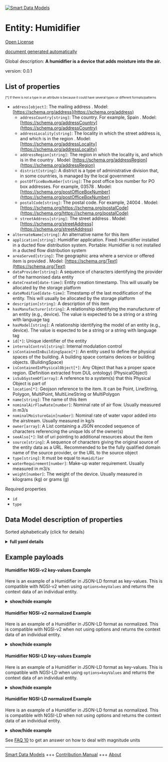 <!-- 10-Header -->  
[![Smart Data Models](https://smartdatamodels.org/wp-content/uploads/2022/01/SmartDataModels_logo.png "Logo")](https://smartdatamodels.org)  
Entity: Humidifier  
==================<!-- /10-Header -->  
<!-- 15-License -->  
[Open License](https://github.com/smart-data-models//dataModel.S4BLDG/blob/master/Humidifier/LICENSE.md)  
[document generated automatically](https://docs.google.com/presentation/d/e/2PACX-1vTs-Ng5dIAwkg91oTTUdt8ua7woBXhPnwavZ0FxgR8BsAI_Ek3C5q97Nd94HS8KhP-r_quD4H0fgyt3/pub?start=false&loop=false&delayms=3000#slide=id.gb715ace035_0_60)  
<!-- /15-License -->  
<!-- 20-Description -->  
Global description: **A humidifier is a device that adds moisture into the air.**  
version: 0.0.1  
<!-- /20-Description -->  
<!-- 30-PropertiesList -->  

## List of properties  

<sup><sub>[*] If there is not a type in an attribute is because it could have several types or different formats/patterns</sub></sup>  
- `address[object]`: The mailing address  . Model: [https://schema.org/address](https://schema.org/address)	- `addressCountry[string]`: The country. For example, Spain  . Model: [https://schema.org/addressCountry](https://schema.org/addressCountry)  
	- `addressLocality[string]`: The locality in which the street address is, and which is in the region  . Model: [https://schema.org/addressLocality](https://schema.org/addressLocality)  
	- `addressRegion[string]`: The region in which the locality is, and which is in the country  . Model: [https://schema.org/addressRegion](https://schema.org/addressRegion)  
	- `district[string]`: A district is a type of administrative division that, in some countries, is managed by the local government    
	- `postOfficeBoxNumber[string]`: The post office box number for PO box addresses. For example, 03578  . Model: [https://schema.org/postOfficeBoxNumber](https://schema.org/postOfficeBoxNumber)  
	- `postalCode[string]`: The postal code. For example, 24004  . Model: [https://schema.org/https://schema.org/postalCode](https://schema.org/https://schema.org/postalCode)  
	- `streetAddress[string]`: The street address  . Model: [https://schema.org/streetAddress](https://schema.org/streetAddress)  
- `alternateName[string]`: An alternative name for this item  - `application[string]`: Humidifier application. Fixed: Humidifier installed in a ducted flow distribution system. Portable: Humidifier is not installed in a ducted flow distribution system  - `areaServed[string]`: The geographic area where a service or offered item is provided  . Model: [https://schema.org/Text](https://schema.org/Text)- `dataProvider[string]`: A sequence of characters identifying the provider of the harmonised data entity  - `dateCreated[date-time]`: Entity creation timestamp. This will usually be allocated by the storage platform  - `dateModified[date-time]`: Timestamp of the last modification of the entity. This will usually be allocated by the storage platform  - `description[string]`: A description of this item  - `hasManufacturer[string]`: A relationship identifying the manufacturer of an entity (e.g., device). The value is expected to be a string or a string with language tag  - `hasModel[string]`: A relationship identifying the model of an entity (e.g., device). The value is expected to be a string or a string with language tag  - `id[*]`: Unique identifier of the entity  - `internalControl[string]`: Internal modulation control  - `isContainedInBuildingSpace[*]`: An entity used to define the physical spaces of the building. A building space contains devices or building objects. (BuildingSpace)  - `isContainedInPhysicalObject[*]`: Any Object that has a proper space region.  (Definition extracted from DUL ontology) (PhysicalObject)  - `isSubSystemOf[array]`: A reference to a system(s) that this Physical Object is part of  - `location[*]`: Geojson reference to the item. It can be Point, LineString, Polygon, MultiPoint, MultiLineString or MultiPolygon  - `name[string]`: The name of this item  - `nominalAirFlowRate[number]`: Nominal rate of air flow. Usually measured in m3/s  - `nominalMoistureGain[number]`: Nominal rate of water vapor added into the airstream. Usually measured in kg/s  - `owner[array]`: A List containing a JSON encoded sequence of characters referencing the unique Ids of the owner(s)  - `seeAlso[*]`: list of uri pointing to additional resources about the item  - `source[string]`: A sequence of characters giving the original source of the entity data as a URL. Recommended to be the fully qualified domain name of the source provider, or the URL to the source object  - `type[string]`: It must be equal to `Humidifier`  - `waterRequirement[number]`: Make-up water requirement. Usually measured in m3/s  - `weight[number]`: The weight of the device. Usually measured in kilograms (kg) or grams (g)  <!-- /30-PropertiesList -->  
<!-- 35-RequiredProperties -->  
Required properties  
- `id`  - `type`  <!-- /35-RequiredProperties -->  
<!-- 40-RequiredProperties -->  
<!-- /40-RequiredProperties -->  
<!-- 50-DataModelHeader -->  
## Data Model description of properties  
Sorted alphabetically (click for details)  
<!-- /50-DataModelHeader -->  
<!-- 60-ModelYaml -->  
<details><summary><strong>full yaml details</strong></summary>    
```yaml  
Humidifier:    
  description: A humidifier is a device that adds moisture into the air.    
  properties:    
    address:    
      description: The mailing address    
      properties:    
        addressCountry:    
          description: 'The country. For example, Spain'    
          type: string    
          x-ngsi:    
            model: https://schema.org/addressCountry    
            type: Property    
        addressLocality:    
          description: 'The locality in which the street address is, and which is in the region'    
          type: string    
          x-ngsi:    
            model: https://schema.org/addressLocality    
            type: Property    
        addressRegion:    
          description: 'The region in which the locality is, and which is in the country'    
          type: string    
          x-ngsi:    
            model: https://schema.org/addressRegion    
            type: Property    
        district:    
          description: 'A district is a type of administrative division that, in some countries, is managed by the local government'    
          type: string    
          x-ngsi:    
            type: Property    
        postOfficeBoxNumber:    
          description: 'The post office box number for PO box addresses. For example, 03578'    
          type: string    
          x-ngsi:    
            model: https://schema.org/postOfficeBoxNumber    
            type: Property    
        postalCode:    
          description: 'The postal code. For example, 24004'    
          type: string    
          x-ngsi:    
            model: https://schema.org/https://schema.org/postalCode    
            type: Property    
        streetAddress:    
          description: The street address    
          type: string    
          x-ngsi:    
            model: https://schema.org/streetAddress    
            type: Property    
        streetNr:    
          description: Number identifying a specific property on a public street    
          type: string    
          x-ngsi:    
            type: Property    
      type: object    
      x-ngsi:    
        model: https://schema.org/address    
        type: Property    
    alternateName:    
      description: An alternative name for this item    
      type: string    
      x-ngsi:    
        type: Property    
    application:    
      description: 'Humidifier application. Fixed: Humidifier installed in a ducted flow distribution system. Portable: Humidifier is not installed in a ducted flow distribution system'    
      type: string    
      x-ngsi:    
        type: Property    
    areaServed:    
      description: The geographic area where a service or offered item is provided    
      type: string    
      x-ngsi:    
        model: https://schema.org/Text    
        type: Property    
    dataProvider:    
      description: A sequence of characters identifying the provider of the harmonised data entity    
      type: string    
      x-ngsi:    
        type: Property    
    dateCreated:    
      description: Entity creation timestamp. This will usually be allocated by the storage platform    
      format: date-time    
      type: string    
      x-ngsi:    
        type: Property    
    dateModified:    
      description: Timestamp of the last modification of the entity. This will usually be allocated by the storage platform    
      format: date-time    
      type: string    
      x-ngsi:    
        type: Property    
    description:    
      description: A description of this item    
      type: string    
      x-ngsi:    
        type: Property    
    hasManufacturer:    
      description: 'A relationship identifying the manufacturer of an entity (e.g., device). The value is expected to be a string or a string with language tag'    
      type: string    
      x-ngsi:    
        type: Property    
    hasModel:    
      description: 'A relationship identifying the model of an entity (e.g., device). The value is expected to be a string or a string with language tag'    
      type: string    
      x-ngsi:    
        type: Property    
    id:    
      anyOf:    
        - description: Identifier format of any NGSI entity    
          maxLength: 256    
          minLength: 1    
          pattern: ^[\w\-\.\{\}\$\+\*\[\]`|~^@!,:\\]+$    
          type: string    
          x-ngsi:    
            type: Property    
        - description: Identifier format of any NGSI entity    
          format: uri    
          type: string    
          x-ngsi:    
            type: Property    
      description: Unique identifier of the entity    
      x-ngsi:    
        type: Property    
    internalControl:    
      description: Internal modulation control    
      type: string    
      x-ngsi:    
        type: Property    
    isContainedInBuildingSpace:    
      anyOf:    
        - description: Identifier format of any NGSI entity    
          maxLength: 256    
          minLength: 1    
          pattern: ^[\w\-\.\{\}\$\+\*\[\]`|~^@!,:\\]+$    
          type: string    
          x-ngsi:    
            type: Property    
        - description: Identifier format of any NGSI entity    
          format: uri    
          type: string    
          x-ngsi:    
            type: Property    
      description: An entity used to define the physical spaces of the building. A building space contains devices or building objects. (BuildingSpace)    
      x-ngsi:    
        type: Property    
    isContainedInPhysicalObject:    
      anyOf:    
        - description: Identifier format of any NGSI entity    
          maxLength: 256    
          minLength: 1    
          pattern: ^[\w\-\.\{\}\$\+\*\[\]`|~^@!,:\\]+$    
          type: string    
          x-ngsi:    
            type: Property    
        - description: Identifier format of any NGSI entity    
          format: uri    
          type: string    
          x-ngsi:    
            type: Property    
      description: Any Object that has a proper space region.  (Definition extracted from DUL ontology) (PhysicalObject)    
      x-ngsi:    
        type: Property    
    isSubSystemOf:    
      description: A reference to a system(s) that this Physical Object is part of    
      items:    
        anyOf:    
          - description: Identifier format of any NGSI entity    
            maxLength: 256    
            minLength: 1    
            pattern: ^[\w\-\.\{\}\$\+\*\[\]`|~^@!,:\\]+$    
            type: string    
            x-ngsi:    
              type: Property    
          - description: Identifier format of any NGSI entity    
            format: uri    
            type: string    
            x-ngsi:    
              type: Property    
        description: Unique identifier of the entity    
        x-ngsi:    
          type: Property    
      type: array    
      x-ngsi:    
        type: Relationship    
    location:    
      description: 'Geojson reference to the item. It can be Point, LineString, Polygon, MultiPoint, MultiLineString or MultiPolygon'    
      oneOf:    
        - description: Geojson reference to the item. Point    
          properties:    
            bbox:    
              items:    
                type: number    
              minItems: 4    
              type: array    
            coordinates:    
              items:    
                type: number    
              minItems: 2    
              type: array    
            type:    
              enum:    
                - Point    
              type: string    
          required:    
            - type    
            - coordinates    
          title: GeoJSON Point    
          type: object    
          x-ngsi:    
            type: GeoProperty    
        - description: Geojson reference to the item. LineString    
          properties:    
            bbox:    
              items:    
                type: number    
              minItems: 4    
              type: array    
            coordinates:    
              items:    
                items:    
                  type: number    
                minItems: 2    
                type: array    
              minItems: 2    
              type: array    
            type:    
              enum:    
                - LineString    
              type: string    
          required:    
            - type    
            - coordinates    
          title: GeoJSON LineString    
          type: object    
          x-ngsi:    
            type: GeoProperty    
        - description: Geojson reference to the item. Polygon    
          properties:    
            bbox:    
              items:    
                type: number    
              minItems: 4    
              type: array    
            coordinates:    
              items:    
                items:    
                  items:    
                    type: number    
                  minItems: 2    
                  type: array    
                minItems: 4    
                type: array    
              type: array    
            type:    
              enum:    
                - Polygon    
              type: string    
          required:    
            - type    
            - coordinates    
          title: GeoJSON Polygon    
          type: object    
          x-ngsi:    
            type: GeoProperty    
        - description: Geojson reference to the item. MultiPoint    
          properties:    
            bbox:    
              items:    
                type: number    
              minItems: 4    
              type: array    
            coordinates:    
              items:    
                items:    
                  type: number    
                minItems: 2    
                type: array    
              type: array    
            type:    
              enum:    
                - MultiPoint    
              type: string    
          required:    
            - type    
            - coordinates    
          title: GeoJSON MultiPoint    
          type: object    
          x-ngsi:    
            type: GeoProperty    
        - description: Geojson reference to the item. MultiLineString    
          properties:    
            bbox:    
              items:    
                type: number    
              minItems: 4    
              type: array    
            coordinates:    
              items:    
                items:    
                  items:    
                    type: number    
                  minItems: 2    
                  type: array    
                minItems: 2    
                type: array    
              type: array    
            type:    
              enum:    
                - MultiLineString    
              type: string    
          required:    
            - type    
            - coordinates    
          title: GeoJSON MultiLineString    
          type: object    
          x-ngsi:    
            type: GeoProperty    
        - description: Geojson reference to the item. MultiLineString    
          properties:    
            bbox:    
              items:    
                type: number    
              minItems: 4    
              type: array    
            coordinates:    
              items:    
                items:    
                  items:    
                    items:    
                      type: number    
                    minItems: 2    
                    type: array    
                  minItems: 4    
                  type: array    
                type: array    
              type: array    
            type:    
              enum:    
                - MultiPolygon    
              type: string    
          required:    
            - type    
            - coordinates    
          title: GeoJSON MultiPolygon    
          type: object    
          x-ngsi:    
            type: GeoProperty    
      x-ngsi:    
        type: GeoProperty    
    name:    
      description: The name of this item    
      type: string    
      x-ngsi:    
        type: Property    
    nominalAirFlowRate:    
      description: Nominal rate of air flow. Usually measured in m3/s    
      type: number    
      x-ngsi:    
        type: Property    
    nominalMoistureGain:    
      description: Nominal rate of water vapor added into the airstream. Usually measured in kg/s    
      type: number    
      x-ngsi:    
        type: Property    
    owner:    
      description: A List containing a JSON encoded sequence of characters referencing the unique Ids of the owner(s)    
      items:    
        anyOf:    
          - description: Identifier format of any NGSI entity    
            maxLength: 256    
            minLength: 1    
            pattern: ^[\w\-\.\{\}\$\+\*\[\]`|~^@!,:\\]+$    
            type: string    
            x-ngsi:    
              type: Property    
          - description: Identifier format of any NGSI entity    
            format: uri    
            type: string    
            x-ngsi:    
              type: Property    
        description: Unique identifier of the entity    
        x-ngsi:    
          type: Property    
      type: array    
      x-ngsi:    
        type: Property    
    seeAlso:    
      description: list of uri pointing to additional resources about the item    
      oneOf:    
        - items:    
            format: uri    
            type: string    
          minItems: 1    
          type: array    
        - format: uri    
          type: string    
      x-ngsi:    
        type: Property    
    source:    
      description: 'A sequence of characters giving the original source of the entity data as a URL. Recommended to be the fully qualified domain name of the source provider, or the URL to the source object'    
      type: string    
      x-ngsi:    
        type: Property    
    type:    
      description: It must be equal to `Humidifier`    
      enum:    
        - Humidifier    
      type: string    
      x-ngsi:    
        type: Property    
    waterRequirement:    
      description: Make-up water requirement. Usually measured in m3/s    
      type: number    
      x-ngsi:    
        type: Property    
    weight:    
      description: The weight of the device. Usually measured in kilograms (kg) or grams (g)    
      type: number    
      x-ngsi:    
        type: Property    
  required:    
    - id    
    - type    
  type: object    
  x-derived-from: "https://saref.etsi.org/saref4bldg/v1.1.2/#s4bldg:Humidifier"    
  x-disclaimer: 'Redistribution and use in source and binary forms, with or without modification, are permitted  provided that the license conditions are met. Copyleft (c) 2022 Contributors to Smart Data Models Program'    
  x-license-url: https://github.com/smart-data-models/dataModel.S4BLDG/blob/master/Humidifier/LICENSE.md    
  x-model-schema: https://smart-data-models.github.com/dataModel.SAREF4BLDG/Humidifier/schema.json    
  x-model-tags: SAREF Humidifier    
  x-version: 0.0.1    
```  
</details>    
<!-- /60-ModelYaml -->  
<!-- 70-MiddleNotes -->  
<!-- /70-MiddleNotes -->  
<!-- 80-Examples -->  
## Example payloads    
#### Humidifier NGSI-v2 key-values Example    
Here is an example of a Humidifier in JSON-LD format as key-values. This is compatible with NGSI-v2 when  using `options=keyValues` and returns the context data of an individual entity.  
<details><summary><strong>show/hide example</strong></summary>    
```json  
{  
    "id": "urn:ngsi-ld:Humidifier:ac37f3cb-91a4-420a-bf0c-0b9e7e172521",  
    "type": "Humidifier",  
    "application": "Trafficway",  
    "internalControl": "circuit",  
    "nominalAirFlowRate": 0.5067643159622129,  
    "nominalMoistureGain": 0.6949833248374234,  
    "waterRequirement": 0.006912028133186698,  
    "weight": 0.0357306217024943,  
    "isContainedInBuildingSpace": "urn:ngsi-ld:BuildingSpace:09a4b404-f422-4f1c-b53e-23fabedd21c7",  
    "isContainedInPhysicalObject": "urn:ngsi-ld:PhysicalObject:dea722e2-f244-4618-bd6d-40a74f6053c7",  
    "isSubSystemOf": [  
        "urn:ngsi-ld:System:7d1ab6f4-93d8-45f1-8075-e07d9f0a92ab",  
        "urn:ngsi-ld:System:97c9fe52-5019-4f15-9e09-b74248a9e008",  
        "urn:ngsi-ld:System:4adb71a2-0ae3-4ecc-9d29-9e913f5cb577"  
    ],  
    "hasManufacturer": "Humidifier Company Inc.",  
    "hasModel": "Humidifier 0.1.2",  
    "dateCreated": "2023-01-26T01:28:19Z",  
    "dateModified": "2023-01-26T00:58:24Z",  
    "source": "Import",  
    "name": "Humidifier",  
    "alternateName": "Humidifier type 2",  
    "description": "Humidifier of limited Humidifier types",  
    "dataProvider": "IFC file"  
}  
```  
</details>  
#### Humidifier NGSI-v2 normalized Example    
Here is an example of a Humidifier in JSON-LD format as normalized. This is compatible with NGSI-v2 when not using options and returns the context data of an individual entity.  
<details><summary><strong>show/hide example</strong></summary>    
```json  
{  
  "id": "urn:ngsi-ld:Humidifier:fba02151-cd4b-4dfd-a7a7-37dafa66d943",  
  "type": "Humidifier",  
  "application": {  
    "type": "Text",  
    "value": "Small Soft Car"  
  },  
  "internalControl": {  
    "type": "Text",  
    "value": "mindshare"  
  },  
  "nominalAirFlowRate": {  
    "type": "Measurement",  
    "value":  0.9292903711390679  
  },  
  "nominalMoistureGain": {  
    "type": "Measurement",  
    "value":  0.8580622286778447  
  },  
  "waterRequirement": {  
    "type": "Measurement",  
    "value": 0.554538436027498  
  },  
  "weight": {  
    "type": "Measurement",  
    "value": 0.7752621626916505  
  },  
  "isContainedInBuildingSpace": {  
    "type": "URI",  
    "value": "urn:ngsi-ld:BuildingSpace:e921e031-412b-425c-931b-c63634eb5c85"  
  },  
  "isContainedInPhysicalObject": {  
    "type": "URI",  
    "value": "urn:ngsi-ld:PhysicalObject:013cd1d5-1e31-4a2a-a666-8e18c85a0360"  
  },  
  "isSubSystemOf": {  
    "type": "array",  
    "value": [  
      {  
        "type": "URI",  
        "value": "urn:ngsi-ld:System:ea1d1a76-356e-491c-b5dc-17a8c456d7f7"  
      },  
      {  
        "type": "URI",  
        "value": "urn:ngsi-ld:System:f7b44810-8762-4e67-b4d0-6e4d9bb81b46"  
      },  
      {  
        "type": "URI",  
        "value": "urn:ngsi-ld:System:88bb7831-63c5-40bc-8349-7cef821db39c"  
      }  
    ]  
  },  
  "hasManufacturer": {  
    "type": "Text",  
    "value": "Humidifier Company Inc."  
  },  
  "hasModel": {  
    "type": "Text",  
    "value": "Humidifier 0.1.2"  
  },  
  "dateCreated": {  
    "type": "DateTime",  
    "value": "2023-01-26T08:47:34.1843489+01:00"  
  },  
  "dateModified": {  
    "type": "DateTime",  
    "value": "2023-01-26T06:27:14.5040882+01:00"  
  },  
  "source": {  
    "type": "Text",  
    "value": "Import"  
  },  
  "name": {  
    "type": "Text",  
    "value": "Humidifier"  
  },  
  "alternateName": {  
    "type": "Text",  
    "value": "Humidifier type 2"  
  },  
  "description": {  
    "type": "Text",  
    "value": "Humidifier of limited Humidifier types"  
  },  
  "dataProvider": {  
    "type": "Text",  
    "value": "IFC file"  
  }  
}  
```  
</details>  
#### Humidifier NGSI-LD key-values Example    
Here is an example of a Humidifier in JSON-LD format as key-values. This is compatible with NGSI-LD when  using `options=keyValues` and returns the context data of an individual entity.  
<details><summary><strong>show/hide example</strong></summary>    
```json  
{  
  "id": "urn:ngsi-ld:Humidifier:ac37f3cb-91a4-420a-bf0c-0b9e7e172521",  
  "type": "Humidifier",  
  "application": "Trafficway",  
  "internalControl": "circuit",  
  "nominalAirFlowRate": 0.5067643159622129,  
  "nominalMoistureGain": 0.6949833248374234,  
  "waterRequirement": 0.006912028133186698,  
  "weight": 0.0357306217024943,  
  "isContainedInBuildingSpace": "urn:ngsi-ld:BuildingSpace:09a4b404-f422-4f1c-b53e-23fabedd21c7",  
  "isContainedInPhysicalObject": "urn:ngsi-ld:PhysicalObject:dea722e2-f244-4618-bd6d-40a74f6053c7",  
  "isSubSystemOf": [  
    "urn:ngsi-ld:System:7d1ab6f4-93d8-45f1-8075-e07d9f0a92ab",  
    "urn:ngsi-ld:System:97c9fe52-5019-4f15-9e09-b74248a9e008",  
    "urn:ngsi-ld:System:4adb71a2-0ae3-4ecc-9d29-9e913f5cb577"  
  ],  
  "hasManufacturer": "Humidifier Company Inc.",  
  "hasModel": "Humidifier 0.1.2",  
  "dateCreated": "2023-01-26T01:28:19Z",  
  "dateModified": "2023-01-26T00:58:24Z",  
  "source": "Import",  
  "name": "Humidifier",  
  "alternateName": "Humidifier type 2",  
  "description": "Humidifier of limited Humidifier types",  
  "dataProvider": "IFC file",  
  "@context": [  
    "https://raw.githubusercontent.com/smart-data-models/dataModel.S4BLDG/master/context.jsonld",  
    "https://uri.etsi.org/ngsi-ld/v1/ngsi-ld-core-context.jsonld"  
  ]  
}  
```  
</details>  
#### Humidifier NGSI-LD normalized Example    
Here is an example of a Humidifier in JSON-LD format as normalized. This is compatible with NGSI-LD when not using options and returns the context data of an individual entity.  
<details><summary><strong>show/hide example</strong></summary>    
```json  
{  
  "id": "urn:ngsi-ld:Humidifier:7535836f-92b5-4489-b99c-424fab29c039",  
  "type": "Humidifier",  
  "application": {  
    "type": "Property",  
    "value": "payment"  
  },  
  "internalControl": {  
    "type": "Property",  
    "value": "national"  
  },  
  "nominalAirFlowRate": {  
    "type": "Property",  
    "unitCode": "m3/s",  
    "observedAt": "2023-01-25T23:50:20Z",  
    "value": 0.6517710650891719  
  },  
  "nominalMoistureGain": {  
    "type": "Property",  
    "unitCode": "kg/s",  
    "observedAt": "2023-01-26T00:47:56Z",  
    "value": 0.7521424188536304  
  },  
  "waterRequirement": {  
    "type": "Property",  
    "unitCode": "m3/s",  
    "observedAt": "2023-01-26T04:16:30Z",  
    "value": 0.37658219788129976  
  },  
  "weight": {  
    "type": "Property",  
    "unitCode": "g",  
    "observedAt": "2023-01-25T20:12:20Z",  
    "value": 0.348798884385924  
  },  
  "isContainedInBuildingSpace": {  
    "type": "Relationship",  
    "object": "urn:ngsi-ld:BuildingSpace:89364634-51b8-4628-b785-be02d50d9653"  
  },  
  "isContainedInPhysicalObject": {  
    "type": "Relationship",  
    "object": "urn:ngsi-ld:PhysicalObject:748df8f3-6595-4591-bc38-4e393a942194"  
  },  
  "isSubSystemOf": [  
    {  
      "type": "Relationship",  
      "object": "urn:ngsi-ld:System:45f04a26-3ae7-4a68-a960-4e4c9667bbb8"  
    },  
    {  
      "type": "Relationship",  
      "object": "urn:ngsi-ld:System:b619039a-e060-41ce-8e61-cdbc63e86287"  
    },  
    {  
      "type": "Relationship",  
      "object": "urn:ngsi-ld:System:94b68acc-bf31-40d7-a089-1172ff14240a"  
    }  
  ],  
  "hasManufacturer": {  
    "type": "Property",  
    "value": "Humidifier Company Inc."  
  },  
  "hasModel": {  
    "type": "Property",  
    "value": "Humidifier 0.1.2"  
  },  
  "dateCreated": {  
    "type": "Property",  
    "value": "2023-01-25T19:33:58Z"  
  },  
  "dateModified": {  
    "type": "Property",  
    "value": "2023-01-26T04:06:21Z"  
  },  
  "source": {  
    "type": "Property",  
    "value": "Import"  
  },  
  "name": {  
    "type": "Property",  
    "value": "Humidifier"  
  },  
  "alternateName": {  
    "type": "Property",  
    "value": "Humidifier type 2"  
  },  
  "description": {  
    "type": "Property",  
    "value": "Humidifier of limited Humidifier types"  
  },  
  "dataProvider": {  
    "type": "Property",  
    "value": "IFC file"  
  },  
  "@context": [  
    "https://raw.githubusercontent.com/smart-data-models/dataModel.S4BLDG/master/context.jsonld",  
    "https://uri.etsi.org/ngsi-ld/v1/ngsi-ld-core-context.jsonld"  
  ]  
}  
```  
</details><!-- /80-Examples -->  
<!-- 90-FooterNotes -->  
<!-- /90-FooterNotes -->  
<!-- 95-Units -->  
See [FAQ 10](https://smartdatamodels.org/index.php/faqs/) to get an answer on how to deal with magnitude units  
<!-- /95-Units -->  
<!-- 97-LastFooter -->  
---  
[Smart Data Models](https://smartdatamodels.org) +++ [Contribution Manual](https://bit.ly/contribution_manual) +++ [About](https://bit.ly/Introduction_SDM)<!-- /97-LastFooter -->  
